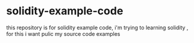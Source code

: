# solidity-example-code
this repository is for solidity example code,  i'm trying to learning solidity , for this i want pulic my source code examples
